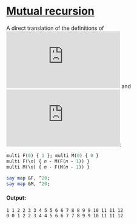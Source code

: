 [1]: http://rosettacode.org/wiki/Mutual_recursion

# [Mutual recursion][1]

A direct translation of the definitions of ![image](http://rosettacode.org/mw/index.php?title=Special:MathShowImage&hash=800618943025315f869e4e1f09471012&mode=mathml) and ![image](http://rosettacode.org/mw/index.php?title=Special:MathShowImage&hash=69691c7bdcc3ce6d5d8a1361f22d04ac&mode=mathml):

```perl
multi F(0) { 1 }; multi M(0) { 0 }
multi F(\𝑛) { 𝑛 - M(F(𝑛 - 1)) }
multi M(\𝑛) { 𝑛 - F(M(𝑛 - 1)) }
 
say map &F, ^20;
say map &M, ^20;
```

#### Output:
```
1 1 2 2 3 3 4 5 5 6 6 7 8 8 9 9 10 11 11 12
0 0 1 2 2 3 4 4 5 6 6 7 7 8 9 9 10 11 11 12
```